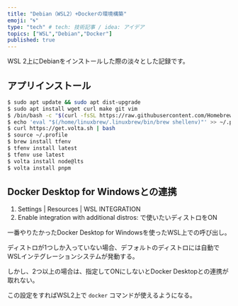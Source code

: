 ```yaml
---
title: "Debian（WSL2）+Dockerの環境構築"
emoji: "🌀"
type: "tech" # tech: 技術記事 / idea: アイデア
topics: ["WSL","Debian","Docker"]
published: true
---
```

WSL 2上にDebianをインストールした際の淡々とした記録です。

## アプリインストール
```bash
$ sudo apt update && sudo apt dist-upgrade
$ sudo apt install wget curl make git vim
$ /bin/bash -c "$(curl -fsSL https://raw.githubusercontent.com/Homebrew/install/HEAD/install.sh)"
$ echo 'eval "$(/home/linuxbrew/.linuxbrew/bin/brew shellenv)"' >> ~/.profile
$ curl https://get.volta.sh | bash
$ source ~/.profile
$ brew install tfenv
$ tfenv install latest
$ tfenv use latest
$ volta install node@lts
$ volta install pnpm
```


## Docker Desktop for Windowsとの連携
1. Settings | Resources | WSL INTEGRATION
2. Enable integration with additional distros: で使いたいディストロをON

一番やりたかったDocker Desktop for Windowsを使ったWSL上での呼び出し。

ディストロが1つしか入っていない場合、デフォルトのディストロには自動でWSLインテグレーションシステムが発動する。

しかし、2つ以上の場合は、指定してONにしないとDocker Desktopとの連携が取れない。

この設定をすればWSL2上で `docker` コマンドが使えるようになる。
